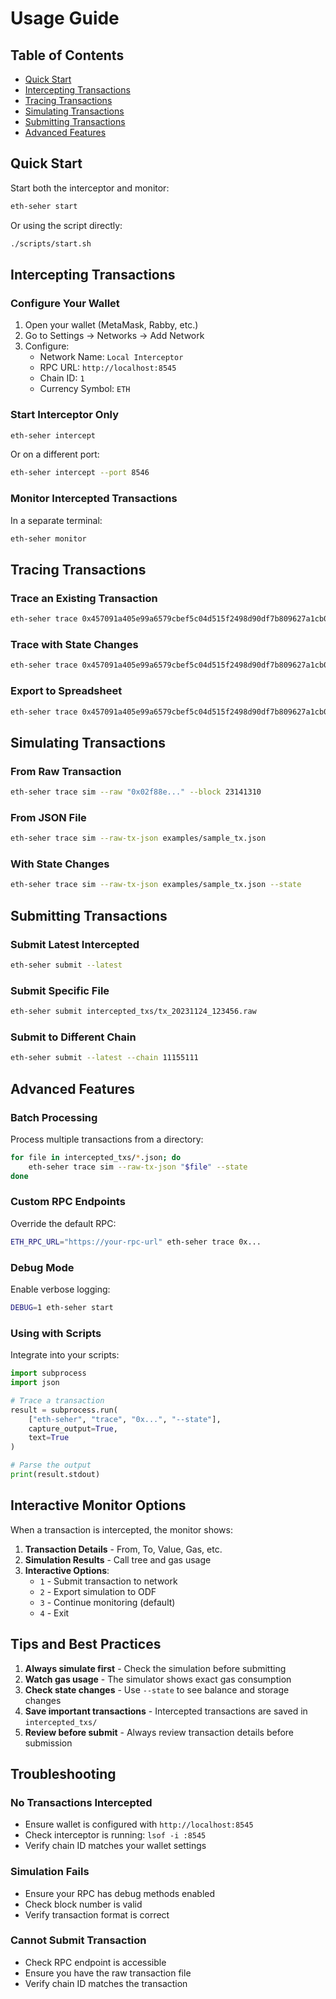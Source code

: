 # Usage Guide

## Table of Contents
- [Quick Start](#quick-start)
- [Intercepting Transactions](#intercepting-transactions)
- [Tracing Transactions](#tracing-transactions)
- [Simulating Transactions](#simulating-transactions)
- [Submitting Transactions](#submitting-transactions)
- [Advanced Features](#advanced-features)

## Quick Start

Start both the interceptor and monitor:
```bash
eth-seher start
```

Or using the script directly:
```bash
./scripts/start.sh
```

## Intercepting Transactions

### Configure Your Wallet

1. Open your wallet (MetaMask, Rabby, etc.)
2. Go to Settings → Networks → Add Network
3. Configure:
   - Network Name: `Local Interceptor`
   - RPC URL: `http://localhost:8545`
   - Chain ID: `1`
   - Currency Symbol: `ETH`

### Start Interceptor Only

```bash
eth-seher intercept
```

Or on a different port:
```bash
eth-seher intercept --port 8546
```

### Monitor Intercepted Transactions

In a separate terminal:
```bash
eth-seher monitor
```

## Tracing Transactions

### Trace an Existing Transaction

```bash
eth-seher trace 0x457091a405e99a6579cbef5c04d515f2498d90df7b809627a1cb08094d1f9529
```

### Trace with State Changes

```bash
eth-seher trace 0x457091a405e99a6579cbef5c04d515f2498d90df7b809627a1cb08094d1f9529 --state
```

### Export to Spreadsheet

```bash
eth-seher trace 0x457091a405e99a6579cbef5c04d515f2498d90df7b809627a1cb08094d1f9529 --odf output.ods
```

## Simulating Transactions

### From Raw Transaction

```bash
eth-seher trace sim --raw "0x02f88e..." --block 23141310
```

### From JSON File

```bash
eth-seher trace sim --raw-tx-json examples/sample_tx.json
```

### With State Changes

```bash
eth-seher trace sim --raw-tx-json examples/sample_tx.json --state
```

## Submitting Transactions

### Submit Latest Intercepted

```bash
eth-seher submit --latest
```

### Submit Specific File

```bash
eth-seher submit intercepted_txs/tx_20231124_123456.raw
```

### Submit to Different Chain

```bash
eth-seher submit --latest --chain 11155111
```

## Advanced Features

### Batch Processing

Process multiple transactions from a directory:
```bash
for file in intercepted_txs/*.json; do
    eth-seher trace sim --raw-tx-json "$file" --state
done
```

### Custom RPC Endpoints

Override the default RPC:
```bash
ETH_RPC_URL="https://your-rpc-url" eth-seher trace 0x...
```

### Debug Mode

Enable verbose logging:
```bash
DEBUG=1 eth-seher start
```

### Using with Scripts

Integrate into your scripts:
```python
import subprocess
import json

# Trace a transaction
result = subprocess.run(
    ["eth-seher", "trace", "0x...", "--state"],
    capture_output=True,
    text=True
)

# Parse the output
print(result.stdout)
```

## Interactive Monitor Options

When a transaction is intercepted, the monitor shows:

1. **Transaction Details** - From, To, Value, Gas, etc.
2. **Simulation Results** - Call tree and gas usage
3. **Interactive Options**:
   - `1` - Submit transaction to network
   - `2` - Export simulation to ODF
   - `3` - Continue monitoring (default)
   - `4` - Exit

## Tips and Best Practices

1. **Always simulate first** - Check the simulation before submitting
2. **Watch gas usage** - The simulator shows exact gas consumption
3. **Check state changes** - Use `--state` to see balance and storage changes
4. **Save important transactions** - Intercepted transactions are saved in `intercepted_txs/`
5. **Review before submit** - Always review transaction details before submission

## Troubleshooting

### No Transactions Intercepted

- Ensure wallet is configured with `http://localhost:8545`
- Check interceptor is running: `lsof -i :8545`
- Verify chain ID matches your wallet settings

### Simulation Fails

- Ensure your RPC has debug methods enabled
- Check block number is valid
- Verify transaction format is correct

### Cannot Submit Transaction

- Check RPC endpoint is accessible
- Ensure you have the raw transaction file
- Verify chain ID matches the transaction
